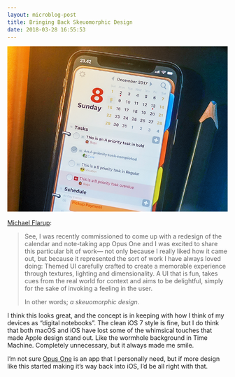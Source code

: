 ```yaml
---
layout: microblog-post
title: Bringing Back Skeuomorphic Design
date: 2018-03-28 16:55:53
---
```


<a href="/media/opusone.png"><img src="/media/opusone.png" /></a>

[Michael Flarup][1]: 

> See, I was recently commissioned to come up with a redesign of the calendar and note-taking app Opus One and I was excited to share this particular bit of work— not only because I really liked how it came out, but because it represented the sort of work I have always loved doing: Themed UI carefully crafted to create a memorable experience through textures, lighting and dimensionality. A UI that is fun, takes cues from the real world for context and aims to be delightful, simply for the sake of invoking a feeling in the user. 
> 
> In other words; *a skeuomorphic design*.

I think this looks great, and the concept is in keeping with how I think of my devices as “digital notebooks”. The clean iOS 7 style is fine, but I do think that both macOS and iOS have lost some of the whimsical touches that made Apple design stand out. Like the wormhole background in Time Machine. Completely unnecessary, but it always made me smile. 

I’m not sure [Opus One][2] is an app that I personally need, but if more design like this started making it’s way back into iOS, I’d be all right with that. 



[1]:	https://blog.prototypr.io/bringing-back-skeuomorphic-design-d211cc1c22d2
[2]:	https://itunes.apple.com/us/app/opus-one/id940668697?mt=12